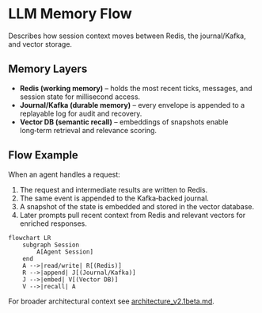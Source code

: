 # LLM Memory Flow

Describes how session context moves between Redis, the journal/Kafka, and vector storage.

## Memory Layers

- **Redis (working memory)** – holds the most recent ticks, messages, and session state for millisecond access.
- **Journal/Kafka (durable memory)** – every envelope is appended to a replayable log for audit and recovery.
- **Vector DB (semantic recall)** – embeddings of snapshots enable long‑term retrieval and relevance scoring.

## Flow Example

When an agent handles a request:

1. The request and intermediate results are written to Redis.
2. The same event is appended to the Kafka‑backed journal.
3. A snapshot of the state is embedded and stored in the vector database.
4. Later prompts pull recent context from Redis and relevant vectors for enriched responses.

```mermaid
flowchart LR
    subgraph Session
        A[Agent Session]
    end
    A -->|read/write| R[(Redis)]
    R -->|append| J[(Journal/Kafka)]
    J -->|embed| V[(Vector DB)]
    V -->|recall| A
```

For broader architectural context see [architecture_v2.1beta.md](architecture_v2.1beta.md).
